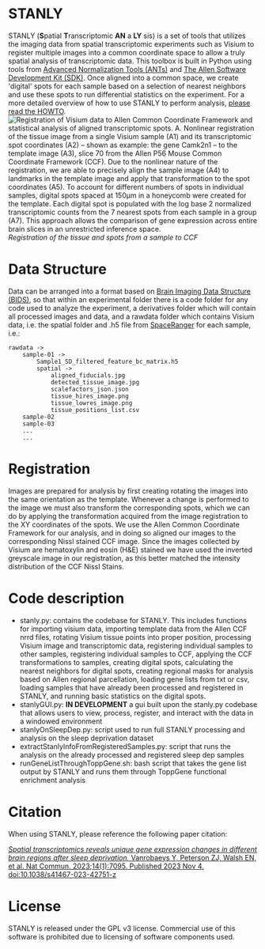 # STANLY
STANLY (**S**patial **T**ranscriptomic **AN** a **LY** sis) is a set of tools that utilizes the imaging data from spatial transcriptomic experiments such as Visium to register multiple images into a common coordinate space to allow a truly spatial analysis of transcriptomic data. This toolbox is built in Python using tools from [Advanced Normalization Tools (ANTs)](http://stnava.github.io/ANTs/) and [The Allen Software Development Kit (SDK)](https://allensdk.readthedocs.io/en/latest/). Once aligned into a common space, we create 'digital' spots for each sample based on a selection of nearest neighbors and use these spots to run differential statistics on the experiment. For a more detailed overview of how to use STANLY to perform analysis, [please read the HOWTO](/HOWTO.md).
![Registration of Visium data to Allen Common Coordinate Framework and statistical analysis of aligned transcriptomic spots. A. Nonlinear registration of the tissue image from a single Visium sample (A1) and its transcriptomic spot coordinates (A2) – shown as example: the gene Camk2n1 – to the template image (A3), slice 70 from the Allen P56 Mouse Common Coordinate Framework (CCF). Due to the nonlinear nature of the registration, we are able to precisely align the sample image (A4) to landmarks in the template image and apply that transformation to the spot coordinates (A5). To account for different numbers of spots in individual samples, digital spots spaced at 150μm in a honeycomb were created for the template. Each digital spot is populated with the log base 2 normalized transcriptomic counts from the 7 nearest spots from each sample in a group (A7). This approach allows the comparison of gene expression across entire brain slices in an unrestricted inference space.](/source/images/figure5a.png)*Registration of the tissue and spots from a sample to CCF*


# Data Structure
Data can be arranged into a format based on [Brain Imaging Data Structure (BIDS)](https://bids.neuroimaging.io/), so that within an experimental folder there is a code folder for any code used to analyze the experiment, a derivatives folder which will contain all processed images and data, and a rawdata folder which contains Visium data, i.e. the spatial folder and .h5 file from [SpaceRanger](https://support.10xgenomics.com/spatial-gene-expression/software/pipelines/latest/what-is-space-ranger) for each sample, i.e.:

    rawdata ->
        sample-01 ->
            Sample1_SD_filtered_feature_bc_matrix.h5
            spatial ->
                aligned_fiducials.jpg
                detected_tissue_image.jpg
                scalefactors_json.json
                tissue_hires_image.png
                tissue_lowres_image.png
                tissue_positions_list.csv
        sample-02
        sample-03
        ...
        ...

# Registration
Images are prepared for analysis by first creating rotating the images into the same orientation as the template. Whenever a change is performed to the image we must also transform the corresponding spots, which we can do by applying the transformation acquired from the image registration to the XY coordinates of the spots. We use the Allen Common Coordinate Framework for our analysis, and in doing so aligned our images to the corresponding Nissl stained CCF image. Since the images collected by Visium are hematoxylin and eosin (H&E) stained we have used the inverted greyscale image in our registration, as this better matched the intensity distribution of the CCF Nissl Stains.

# Code description
- stanly.py: contains the codebase for STANLY. This includes functions for importing visium data, importing template data from the Allen CCF nrrd files, rotating Visium tissue points into proper position, processing Visium image and transcriptomic data, registering individual samples to other samples, registering individual samples to CCF, applying the CCF transformations to samples, creating digital spots, calculating the nearest neighbors for digital spots, creating regional masks for analysis based on Allen regional parcellation, loading gene lists from txt or csv, loading samples that have already been processed and registered in STANLY, and running basic statistics on the digital spots.
- stanlyGUI.py: **IN DEVELOPMENT** a gui built upon the stanly.py codebase that allows users to view, process, register, and interact with the data in a windowed environment
- stanlyOnSleepDep.py: script used to run full STANLY processing and analysis on the sleep deprivation dataset
- extractStanlyInfoFromRegisteredSamples.py: script that runs the analysis on the already processed and registered sleep dep samples
- runGeneListThroughToppGene.sh: bash script that takes the gene list output by STANLY and runs them through ToppGene functional enrichment analysis

# Citation
When using STANLY, please reference the following paper citation:

[*Spatial transcriptomics reveals unique gene expression changes in different brain regions after sleep deprivation.*
Vanrobaeys Y, Peterson ZJ, Walsh EN, et al. Nat Commun. 2023;14(1):7095. Published 2023 Nov 4. doi:10.1038/s41467-023-42751-z](https://rdcu.be/dqf8c)
# License
STANLY is released under the GPL v3 license. Commercial use of this software is prohibited due to licensing of software components used.
